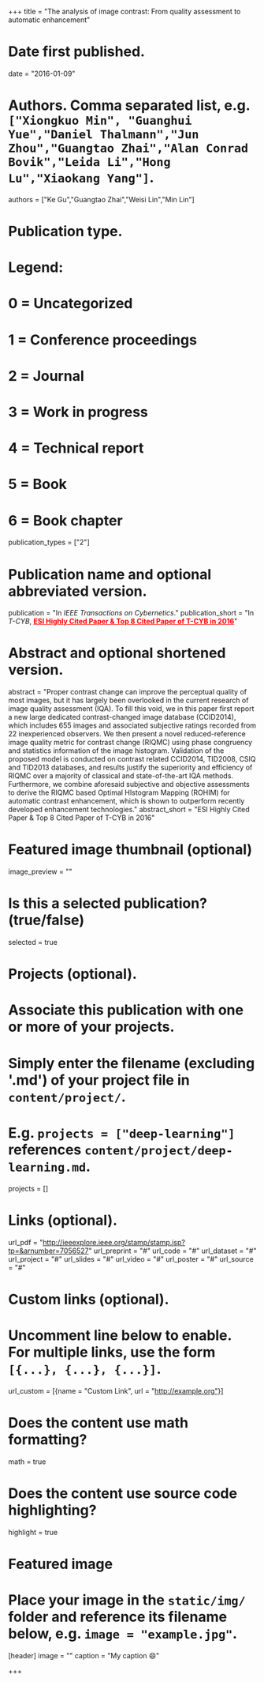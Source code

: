 +++
title = "The analysis of image contrast: From quality assessment to automatic enhancement"

# Date first published.
date = "2016-01-09"

# Authors. Comma separated list, e.g. `["Xiongkuo Min", "Guanghui Yue","Daniel Thalmann","Jun Zhou","Guangtao Zhai","Alan Conrad Bovik","Leida Li","Hong Lu","Xiaokang Yang"]`.
authors = ["Ke Gu","Guangtao Zhai","Weisi Lin","Min Lin"]
# Publication type.
# Legend:
# 0 = Uncategorized
# 1 = Conference proceedings
# 2 = Journal
# 3 = Work in progress
# 4 = Technical report
# 5 = Book
# 6 = Book chapter
publication_types = ["2"]

# Publication name and optional abbreviated version.
publication = "In *IEEE Transactions on Cybernetics*."
publication_short = "In *T-CYB*,  <font color=#FF0000><u>**ESI Highly Cited Paper & Top 8 Cited Paper of T-CYB in 2016**</u></font>"

# Abstract and optional shortened version.
abstract = "Proper contrast change can improve the perceptual quality of most images, but it has largely been overlooked in the current research of image quality assessment (IQA). To fill this void, we in this paper first report a new large dedicated contrast-changed image database (CCID2014), which includes 655 images and associated subjective ratings recorded from 22 inexperienced observers. We then present a novel reduced-reference image quality metric for contrast change (RIQMC) using phase congruency and statistics information of the image histogram. Validation of the proposed model is conducted on contrast related CCID2014, TID2008, CSIQ and TID2013 databases, and results justify the superiority and efficiency of RIQMC over a majority of classical and state-of-the-art IQA methods. Furthermore, we combine aforesaid subjective and objective assessments to derive the RIQMC based Optimal HIstogram Mapping (ROHIM) for automatic contrast enhancement, which is shown to outperform recently developed enhancement technologies."
abstract_short = "ESI Highly Cited Paper & Top 8 Cited Paper of T-CYB in 2016"

# Featured image thumbnail (optional)
image_preview = ""

# Is this a selected publication? (true/false)
selected = true

# Projects (optional).
#   Associate this publication with one or more of your projects.
#   Simply enter the filename (excluding '.md') of your project file in `content/project/`.
#   E.g. `projects = ["deep-learning"]` references `content/project/deep-learning.md`.
projects = []

# Links (optional).
url_pdf = "http://ieeexplore.ieee.org/stamp/stamp.jsp?tp=&arnumber=7056527"
url_preprint = "#"
url_code = "#"
url_dataset = "#"
url_project = "#"
url_slides = "#"
url_video = "#"
url_poster = "#"
url_source = "#"

# Custom links (optional).
#   Uncomment line below to enable. For multiple links, use the form `[{...}, {...}, {...}]`.
 url_custom = [{name = "Custom Link", url = "http://example.org"}]

# Does the content use math formatting?
math = true

# Does the content use source code highlighting?
highlight = true

# Featured image
# Place your image in the `static/img/` folder and reference its filename below, e.g. `image = "example.jpg"`.
[header]
image = ""
caption = "My caption 😄"

+++
